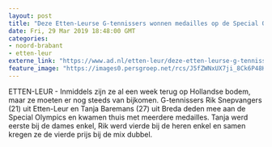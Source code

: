 ```yaml
---
layout: post
title: "Deze Etten-Leurse G-tennissers wonnen medailles op de Special Olympics"
date: Fri, 29 Mar 2019 18:48:00 GMT
categories: 
- noord-brabant 
- etten-leur 
externe_link: "https://www.ad.nl/etten-leur/deze-etten-leurse-g-tennissers-wonnen-medailles-op-de-special-olympics~acdaee4b/"
feature_image: "https://images0.persgroep.net/rcs/J5fZWNxUX7ji_8Ck6P48KsSxQs8/diocontent/144367299/_fitwidth/400/?appId=21791a8992982cd8da851550a453bd7f&quality=0.7"
---
```


ETTEN-LEUR - Inmiddels zijn ze al een week terug op Hollandse bodem, maar ze moeten er nog steeds van bijkomen. G-tennissers Rik Snepvangers (21) uit Etten-Leur en Tanja Baremans (27) uit Breda deden mee aan de Special Olympics en kwamen thuis met meerdere medailles. Tanja werd eerste bij de dames enkel, Rik werd vierde bij de heren enkel en samen kregen ze de vierde prijs bij de mix dubbel.
